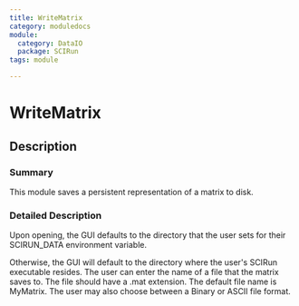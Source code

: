 ```yaml
---
title: WriteMatrix
category: moduledocs
module:
  category: DataIO
  package: SCIRun
tags: module

---
```


# WriteMatrix

## Description

### Summary

This module saves a persistent representation of a matrix to disk.

### Detailed Description

Upon opening, the GUI defaults to the directory that the user sets for their SCIRUN_DATA environment variable. 

Otherwise, the GUI will default to the directory where the user's SCIRun executable resides. The user can enter the name of a file that the matrix saves to. The file should have a .mat extension. The default file name is MyMatrix. The user may also choose between a Binary or ASCII file format. 
